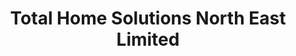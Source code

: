 ---
title: "Total Home Solutions North East Limited"
url: /chester-le-street/total-home-solutions-north-east-limited/
shop: interior decoration
---